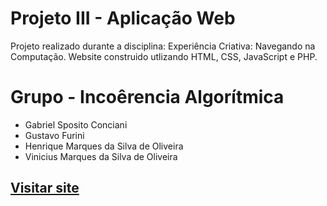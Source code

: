 # Projeto III - Aplicação Web
Projeto realizado durante a disciplina: Experiência Criativa: Navegando na Computação.
Website construido utlizando HTML, CSS, JavaScript e PHP.

# Grupo - Incoêrencia Algorítmica
* Gabriel Sposito Conciani 
* Gustavo Furini 
* Henrique Marques da Silva de Oliveira 
* Vinicius Marques da Silva de Oliveira

## [Visitar site](https://vmsou.github.io/js-project/)
